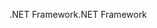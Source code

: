 <span data-ttu-id="b221a-101">.NET Framework</span><span class="sxs-lookup"><span data-stu-id="b221a-101">.NET Framework</span></span>